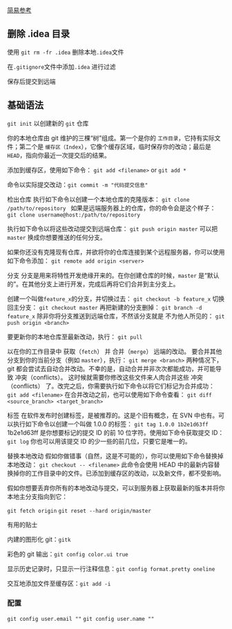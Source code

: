 [简易参考](http://www.bootcss.com/p/git-guide/)


## 删除 .idea 目录

使用 `git rm -fr .idea` 删除本地`.idea`文件

在`.gitignore`文件中添加`.idea` 进行过滤

保存后提交到远端



## 基础语法

`git init` 以创建新的 `git` 仓库


你的本地仓库由 git 维护的三棵“树”组成。第一个是你的 `工作目录`，它持有实际文件；第二个是 `缓存区（Index`），它像个缓存区域，临时保存你的改动；最后是 `HEAD`，指向你最近一次提交后的结果。

添加到缓存区，使用如下命令：
`git add <filename>` or `git add *`

命令以实际提交改动：`git commit -m "代码提交信息"`

检出仓库
执行如下命令以创建一个本地仓库的克隆版本：
`git clone /path/to/repository `
如果是远端服务器上的仓库，你的命令会是这个样子：
`git clone username@host:/path/to/repository`



执行如下命令以将这些改动提交到远端仓库：
`git push origin master`
可以把 `master` 换成你想要推送的任何分支。 

如果你还没有克隆现有仓库，并欲将你的仓库连接到某个远程服务器，你可以使用如下命令添加：
`git remote add origin <server>`


分支
分支是用来将特性开发绝缘开来的。在你创建仓库的时候，`master` 是“默认的”。在其他分支上进行开发，完成后再将它们合并到主分支上。


创建一个叫做`feature_x`的分支，并切换过去：
`git checkout -b feature_x`
切换回主分支：
`git checkout master`
再把新建的分支删掉：
`git branch -d feature_x`
除非你将分支推送到远端仓库，不然该分支就是 不为他人所见的：
`git push origin <branch>`


要更新你的本地仓库至最新改动，执行：
`git pull`

以在你的工作目录中 获取（`fetch`） 并 合并（`merge`） 远端的改动。
要合并其他分支到你的当前分支（例如 `master`），执行：
`git merge <branch>`
两种情况下，git 都会尝试去自动合并改动。不幸的是，自动合并并非次次都能成功，并可能导致 冲突（conflicts）。 这时候就需要你修改这些文件来人肉合并这些 冲突（conflicts） 了。改完之后，你需要执行如下命令以将它们标记为合并成功：
`git add <filename>`
在合并改动之前，也可以使用如下命令查看：
`git diff <source_branch> <target_branch>`

标签
在软件发布时创建标签，是被推荐的。这是个旧有概念，在 SVN 中也有。可以执行如下命令以创建一个叫做 1.0.0 的标签：
`git tag 1.0.0 1b2e1d63ff`
1b2e1d63ff 是你想要标记的提交 ID 的前 10 位字符。使用如下命令获取提交 ID：
`git log`
你也可以用该提交 ID 的少一些的前几位，只要它是唯一的。

替换本地改动
假如你做错事（自然，这是不可能的），你可以使用如下命令替换掉本地改动：
`git checkout -- <filename>`
此命令会使用 HEAD 中的最新内容替换掉你的工作目录中的文件。已添加到缓存区的改动，以及新文件，都不受影响。

假如你想要丢弃你所有的本地改动与提交，可以到服务器上获取最新的版本并将你本地主分支指向到它：

`git fetch origin`
`git reset --hard origin/master`


有用的贴士

内建的图形化 git：`gitk`

彩色的 git 输出：`git config color.ui true` 

显示历史记录时，只显示一行注释信息：`git config format.pretty oneline` 

交互地添加文件至缓存区：`git add -i`




### 配置

` git config user.email "" `
` git config user.name "" `
